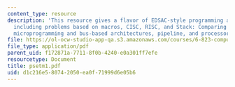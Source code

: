 ```yaml
---
content_type: resource
description: 'This resource gives a flavor of EDSAC-style programming and its limitations
  including problems based on macros, CISC, RISC, and Stack: Comparing ISAs, stack,
  microprogramming and bus-based architectures, pipeline, and processor design.'
file: https://ol-ocw-studio-app-qa.s3.amazonaws.com/courses/6-823-computer-system-architecture-fall-2005/d1c216e580742050ea0f71999d6e05b6_psetm1.pdf
file_type: application/pdf
parent_uid: f172871a-7711-8f0b-4240-e0a301ff7efe
resourcetype: Document
title: psetm1.pdf
uid: d1c216e5-8074-2050-ea0f-71999d6e05b6
---
```

